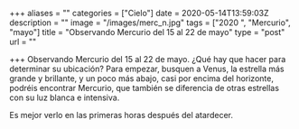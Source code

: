 +++
aliases = ""
categories = ["Cielo"]
date = 2020-05-14T13:59:03Z
description = ""
image = "/images/merc_n.jpg"
tags = ["2020 ", "Mercurio", "mayo"]
title = "Observando Mercurio del 15 al 22 de mayo"
type = "post"
url = ""

+++
Observando Mercurio del 15 al 22 de mayo. ¿Qué hay que hacer para determinar su ubicación? Para empezar, busquen a Venus, la estrella más grande y brillante, y un poco más abajo, casi por encima del horizonte, podréis encontrar Mercurio, que también se diferencia de otras estrellas con su luz blanca e intensiva.  
  
Es mejor verlo en las primeras horas después del atardecer.